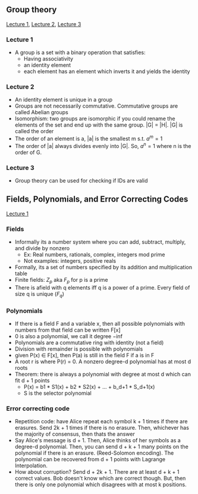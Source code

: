 ## Group theory
[Lecture 1](https://youtu.be/oe5Hj5WvaGE), [Lecture 2](https://youtu.be/Pf9u9Gkuimw), [Lecture 3](https://youtu.be/lzPAn4OLtlw)

### Lecture 1
- A group is a set with a binary operation that satisfies:
  -  Having associativity
  - an identity element
  - each element has an element which inverts it and yields the identity

### Lecture 2
- An identity element is unique in a group
- Groups are not necessarily commutative. Commutative groups are called Abelian groups
- Isomorphism: two groups are isomorphic if you could rename the elements of the set and end up with the same group. |G| = |H|. |G| is called the order
- The order of an element is a, |a| is the smallest m s.t. $a^m=1$
- The order of |a| always divides evenly into |G|. So, $a^n=1$ where n is the order of G.

### Lecture 3
- Group theory can be used for checking if IDs are valid

## Fields, Polynomials, and Error Correcting Codes
[Lecture 1](https://youtu.be/ehBY3chIYB4)

### Fields
- Informally its a number system where you can add, subtract, multiply, and divide by nonzero
  - Ex: Real numbers, rationals, complex, integers mod prime
  - Not examples: integers, positive reals
- Formally, its a set of numbers specified by its addition and multiplication table
- Finite fields: $Z_p$ aka $F_p$ for p is a prime
- There is afield with q elements iff q is a power of a prime. Every field of size q is unique ($F_q$)

### Polynomials
- If there is a field F and a variable x, then all possible polynomials with numbers from that field can be written F[x]
- 0 is also a polynomial, we call it degree $-\inf$
- Polynomials are a commutative ring with identity (not a field)
- Division with remainder is possible with polynomials
- given P(x) $\in$ F[x], then P(a) is still in the field F if a is in F
- A root r is where P(r) = 0. A nonzero degree-d polynomial has at most d roots
- Theorem: there is always a polynomial with degree at most d which can fit d + 1 points
  - P(x) = b1 * S1(x) + b2 * S2(x) + ... + b_d+1 * S_d+1(x)
  - S is the selector polynomial

### Error correcting code
- Repetition code: have Alice repeat each symbol k + 1 times if there are erasures. Send 2k + 1 times if there is no erasure. Then, whichever has the majority of consensus, then thats the answer
- Say Alice's message is d + 1. Then, Alice thinks of her symbols as a degree-d polynomial. Then, you can send d + k + 1 many points on the polynomial if there is an erasure. (Reed-Solomon encoding). The polynomial can be recovered from d + 1 points with Lagrange Interpolation.
- How about corruption? Send d + 2k + 1. There are at least d + k + 1 correct values. Bob doesn't know which are correct though. But, then there is only one polynomial which disagrees with at most k positions.